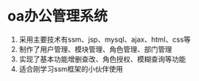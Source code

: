 # oa办公管理系统
1. 采用主要技术有ssm、jsp、mysql、ajax、html、css等
2. 制作了用户管理、模块管理、角色管理、部门管理
3. 实现了基本功能增删查改、角色授权、模糊查询等功能
4. 适合刚学习ssm框架的小伙伴使用
